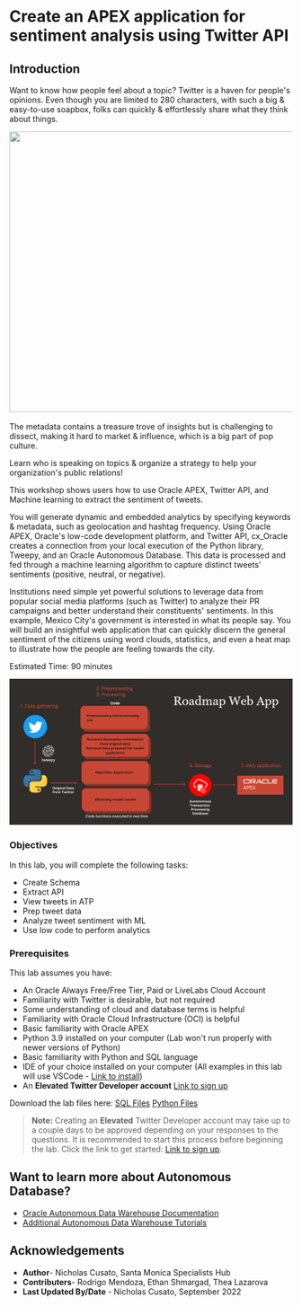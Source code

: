 # Create an APEX application for sentiment analysis using Twitter API

## Introduction

Want to know how people feel about a topic? Twitter is a haven for people's opinions. Even though you are limited to 280 characters, with such a big & easy-to-use soapbox, folks can quickly & effortlessly share what they think about things. 

<img src="https://media.giphy.com/media/jxIwOlTpqJ0iOL159d/giphy.gif" width="1000" height="500" />

The metadata contains a treasure trove of insights but is challenging to dissect, making it hard to market & influence, which is a big part of pop culture. 
 
Learn who is speaking on topics & organize a strategy to help your organization's public relations!
 
This workshop shows users how to use Oracle APEX, Twitter API, and Machine learning to extract the sentiment of tweets. 
 
You will generate dynamic and embedded analytics by specifying keywords & metadata, such as geolocation and hashtag frequency. Using Oracle APEX, Oracle's low-code development platform, and Twitter API, cx_Oracle creates a connection from your local execution of the Python library, Tweepy, and an Oracle Autonomous Database. This data is processed and fed through a machine learning algorithm to capture distinct tweets' sentiments (positive, neutral, or negative).
 
Institutions need simple yet powerful solutions to leverage data from popular social media platforms (such as Twitter) to analyze their PR campaigns and better understand their constituents' sentiments. In this example, Mexico City's government is interested in what its people say. You will build an insightful web application that can quickly discern the general sentiment of the citizens using word clouds, statistics, and even a heat map to illustrate how the people are feeling towards the city.

Estimated Time: 90 minutes

![Lab Architecture](images/roadmap.png)

### Objectives

In this lab, you will complete the following tasks:

- Create Schema
- Extract API
- View tweets in ATP
- Prep tweet data
- Analyze tweet sentiment with ML
- Use low code to perform analytics

### Prerequisites

This lab assumes you have:
- An Oracle Always Free/Free Tier, Paid or LiveLabs Cloud Account
- Familiarity with Twitter is desirable, but not required
- Some understanding of cloud and database terms is helpful
- Familiarity with Oracle Cloud Infrastructure (OCI) is helpful
- Basic familiarity with Oracle APEX
- Python 3.9 installed on your computer (Lab won't run properly with newer versions of Python)
- Basic familiarity with Python and SQL language
- IDE of your choice installed on your computer (All examples in this lab will use VSCode - [Link to install](https://code.visualstudio.com/download))
- An **Elevated Twitter Developer account** [Link to sign up](https://developer.twitter.com/en/docs/twitter-api)

Download the lab files here: 
[SQL Files](https://objectstorage.us-ashburn-1.oraclecloud.com/p/vmkYRTjFDKT14aBgppExmxjWXNForfovxySRrgqJGlWMacsc6mMtClQY1a6foD3c/n/orasenatdpltsecitom03/b/Twitter_LL/o/Twitter_LL1.zip)
[Python Files](https://objectstorage.us-ashburn-1.oraclecloud.com/p/tVAwp-XWRsm1oouSHDzzZwyUQ5TErSPpPNhuYPMTbSJOZlC-Pvsed-caGfHYrkV5/n/orasenatdpltsecitom03/b/Twitter_LL/o/Twitter_LL2.zip)

>**Note:** Creating an **Elevated** Twitter Developer account may take up to a couple days to be approved depending on your responses to the questions. It is recommended to start this process before beginning the lab. Click the link to get started: [Link to sign up](https://developer.twitter.com/en/docs/twitter-api).

## Want to learn more about Autonomous Database?
- [Oracle Autonomous Data Warehouse Documentation](https://docs.oracle.com/en/cloud/paas/autonomous-data-warehouse-cloud/index.html)
- [Additional Autonomous Data Warehouse Tutorials](https://docs.oracle.com/en/cloud/paas/autonomous-data-warehouse-cloud/tutorials.html)

## Acknowledgements

- **Author**- Nicholas Cusato, Santa Monica Specialists Hub
- **Contributers**- Rodrigo Mendoza, Ethan Shmargad, Thea Lazarova
- **Last Updated By/Date** - Nicholas Cusato, September 2022